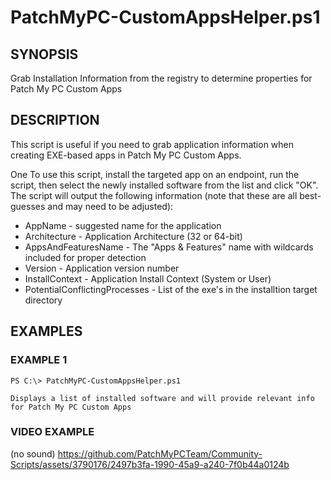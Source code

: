 # PatchMyPC-CustomAppsHelper.ps1

## SYNOPSIS
Grab Installation Information from the registry to determine properties for Patch My PC Custom Apps

## DESCRIPTION
This script is useful if you need to grab application information when creating EXE-based apps in Patch My PC Custom Apps. 

One To use this script, install the targeted app on an endpoint, run the script, then select the newly installed software from the list and click "OK".
The script will output the following information (note that these are all best-guesses and may need to be adjusted):
- AppName - suggested name for the application
- Architecture - Application Architecture (32 or 64-bit)
- AppsAndFeaturesName - The "Apps & Features" name with wildcards included for proper detection
- Version - Application version number
- InstallContext - Application Install Context (System or User)
- PotentialConflictingProcesses - List of the exe's in the installtion target directory

## EXAMPLES

### EXAMPLE 1
    PS C:\> PatchMyPC-CustomAppsHelper.ps1
    
    Displays a list of installed software and will provide relevant info for Patch My PC Custom Apps

### VIDEO EXAMPLE 
(no sound)
https://github.com/PatchMyPCTeam/Community-Scripts/assets/3790176/2497b3fa-1990-45a9-a240-7f0b44a0124b

